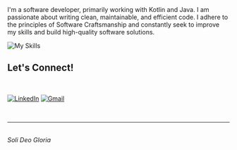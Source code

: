 <div align="left">
I'm a software developer, primarily working with Kotlin and Java. I am passionate about writing clean, maintainable, and efficient code. I adhere to the principles of Software Craftsmanship and constantly seek to improve my skills and build high-quality software solutions.

<p align="center">

![My Skills](https://skillicons.dev/icons?i=kotlin,java,spring,idea,vscode,vim,linux)

</p>

## <b> Let's Connect! </b>
<br>

[![LinkedIn](https://skillicons.dev/icons?i=linkedin)](https://linkedin.com/in/allanrizza) [![Gmail](https://skillicons.dev/icons?i=gmail)](mailto:allanrizza.dev@gmail.com)

<br>
<hr>
<br>
<i>Soli Deo Gloria</i>

<br>
